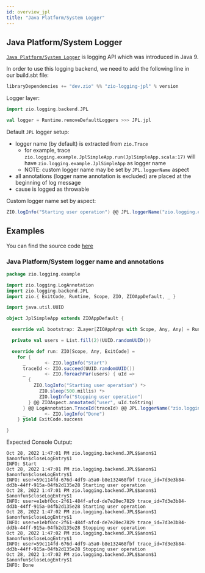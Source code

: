 ```yaml
---
id: overview_jpl
title: "Java Platform/System Logger"
---
```


## Java Platform/System Logger

[`Java Platform/System Logger`](https://openjdk.org/jeps/264) is logging API which was introduced in Java 9.

In order to use this logging backend, we need to add the following line in our build.sbt file:

```scala
libraryDependencies += "dev.zio" %% "zio-logging-jpl" % version
```

Logger layer:

```scala
import zio.logging.backend.JPL

val logger = Runtime.removeDefaultLoggers >>> JPL.jpl
```

Default `JPL` logger setup:
* logger name (by default)  is extracted from `zio.Trace`
    * for example, trace `zio.logging.example.JplSimpleApp.run(JplSimpleApp.scala:17)` will have `zio.logging.example.JplSimpleApp` as logger name
    * NOTE: custom logger name may be set by `JPL.loggerName` aspect
* all annotations (logger name annotation is excluded) are placed at the beginning of log message
* cause is logged as throwable

Custom logger name set by aspect:

```scala
ZIO.logInfo("Starting user operation") @@ JPL.loggerName("zio.logging.example.UserOperation")
```


## Examples

You can find the source code [here](https://github.com/zio/zio-logging/tree/master/examples/src/main/scala/zio/logging/example)

### Java Platform/System logger name and annotations

```scala
package zio.logging.example

import zio.logging.LogAnnotation
import zio.logging.backend.JPL
import zio.{ ExitCode, Runtime, Scope, ZIO, ZIOAppDefault, _ }

import java.util.UUID

object JplSimpleApp extends ZIOAppDefault {

  override val bootstrap: ZLayer[ZIOAppArgs with Scope, Any, Any] = Runtime.removeDefaultLoggers >>> JPL.jpl

  private val users = List.fill(2)(UUID.randomUUID())

  override def run: ZIO[Scope, Any, ExitCode] =
    for {
      _       <- ZIO.logInfo("Start")
      traceId <- ZIO.succeed(UUID.randomUUID())
      _       <- ZIO.foreachPar(users) { uId =>
        {
          ZIO.logInfo("Starting user operation") *>
            ZIO.sleep(500.millis) *>
            ZIO.logInfo("Stopping user operation")
        } @@ ZIOAspect.annotated("user", uId.toString)
      } @@ LogAnnotation.TraceId(traceId) @@ JPL.loggerName("zio.logging.example.UserOperation")
      _       <- ZIO.logInfo("Done")
    } yield ExitCode.success

}
```

Expected Console Output:
```
Oct 28, 2022 1:47:01 PM zio.logging.backend.JPL$$anon$1 $anonfun$closeLogEntry$1
INFO: Start
Oct 28, 2022 1:47:01 PM zio.logging.backend.JPL$$anon$1 $anonfun$closeLogEntry$1
INFO: user=59c114fd-676d-4df9-a5a0-b8e132468fbf trace_id=7d3e3b84-dd3b-44ff-915a-04fb2d135e28 Starting user operation
Oct 28, 2022 1:47:01 PM zio.logging.backend.JPL$$anon$1 $anonfun$closeLogEntry$1
INFO: user=e1ebf0cc-2f61-484f-afcd-de7e20ec7829 trace_id=7d3e3b84-dd3b-44ff-915a-04fb2d135e28 Starting user operation
Oct 28, 2022 1:47:02 PM zio.logging.backend.JPL$$anon$1 $anonfun$closeLogEntry$1
INFO: user=e1ebf0cc-2f61-484f-afcd-de7e20ec7829 trace_id=7d3e3b84-dd3b-44ff-915a-04fb2d135e28 Stopping user operation
Oct 28, 2022 1:47:02 PM zio.logging.backend.JPL$$anon$1 $anonfun$closeLogEntry$1
INFO: user=59c114fd-676d-4df9-a5a0-b8e132468fbf trace_id=7d3e3b84-dd3b-44ff-915a-04fb2d135e28 Stopping user operation
Oct 28, 2022 1:47:02 PM zio.logging.backend.JPL$$anon$1 $anonfun$closeLogEntry$1
INFO: Done
```